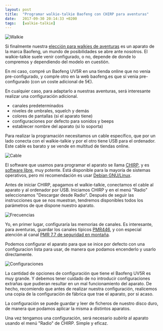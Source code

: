 ```yaml
---
layout: post
title:  "Programar walkie-talkie Baofeng con CHIRP para aventuras"
date:   2017-09-30 20:14:33 +0200
tags:	[walkie-talkie]
---
```


![Walkie][walkie]

Si finalmente nuestra [elección para walkies de aventuras][elegir] es un 
aparato de la marca Baofeng, un mundo de posibilidades se abre ante nosotros.
El walkie-talkie suele venir configurado, o no, depende de donde lo compremos
y dependiendo del modelo en cuestión.

En mi caso, compré un Baofeng UV5R en una tienda online que no venia
pre-configurado, y compŕe otro en la web baofeng.es que sí venia
pre-configurado (con un coste adicional de 5€).

<!--more-->

En cualquier caso, para adaptarlo a nuestras aventuras, será interesante
realizar una configuración adicional.

* canales predeterminados
* niveles de umbrales, squelch y demás
* colores de pantallas (si el aparato tiene)
* configuraciones por defecto para sonidos y beeps
* establecer nombre del aparato (si lo soporta)

Para realizar la programación necesitamos un cable específico, que por un lado
conecta con el walkie-talkie y por el otro tiene USB para el ordenador.
Este cable es barato y se vende en multitud de tiendas online.

![Cable][cable]

El software que usamos para programar el aparato se llama [CHIRP][chirp], y es
[software libre][sw], muy potente. Está disponible para la mayoría de sistemas
operativos, pero mi recomendación es usar [Debian GNU/Linux][debian].

Antes de iniciar CHIRP, apagamos el walkie-talkie, conectamos el cable al
aparato y al ordenador por USB.
Iniciamos CHIRP y en el menú "Radio" seleccionamos "Descargar desde Radio".
Después de seguir las instrucciones que se nos muestran, tendremos disponibles
todos los parámetros de que dispone nuestro aparato.

![Frecuencias][freq]

Yo, en primer lugar, configuraría las memorias de canales. Es interesante, para
aventuras, guardar los canales típicos [PMR446][pmr], y con especial atención
al canal [PMR 7.7 de seguridad en montaña][pmr7].

Podemos configurar el aparato para que se inice por defecto con una
configuracion lista para usar, de manera que podamos encenderlo y usarlo
directamente.

![Configuraciones][conf]

La cantidad de opciones de configuración que tiene el Baofeng UV5R es muy
grande. Y debemos tener cuidado de no introducir configuraciones extrañas
que pudieran resultar en un mal funcionamiento del aparato.
De hecho, recomiendo que antes de realizar nuestra configuración, realicemos
una copia de la configuración de fábrica que trae el aparato, por si acaso.

La configuración se puede guardar y leer de ficheros de nuestro disco duro,
de manera que podamos aplicar la misma a distintos aparatos.

Una vez tengamos una configuración, será necesario _subirla_ al aparato usando
el menú "Radio" de CHIRP. Simple y eficaz.

[walkie]:	{{site.url}}/assets/zahara_pmr77.jpg
[conf]:		{{site.url}}/assets/20170930-01-chirp_conf.png
[freq]:		{{site.url}}/assets/20170930-02-chirp_freq.png
[cable]:	{{site.url}}/assets/20170930-03-cable.jpg
[elegir]:	{{site.url}}/2016/10/19/eligiendo-walkies.html
[chirp]:	http://chirp.danplanet.com/projects/chirp/wiki/Home
[sw]:		https://es.wikipedia.org/wiki/Software_libre
[debian]:	https://www.debian.org/
[pmr]:		https://es.wikipedia.org/wiki/PMR446
[pmr7]:		http://www.canal77pmr.com/
